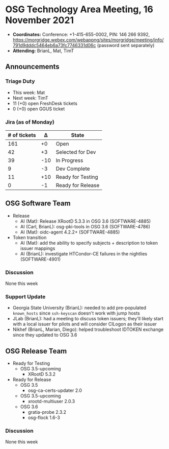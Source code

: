 # OSG Technology Area Meeting, 16 November 2021

-   **Coordinates:** Conference: +1-415-655-0002, PIN: 146 266 9392,
    <https://morgridge.webex.com/webappng/sites/morgridge/meeting/info/791d9dddc5464eb6a73fc7746331d06c> (password sent separately)
-   **Attending:** BrianL, Mat, TimT

## Announcements

### Triage Duty

-   This week: Mat
-   Next week: TimT
-   11 (+0) open FreshDesk tickets
-   0 (+0) open GGUS ticket

### Jira (as of Monday)

| # of tickets | &Delta; | State             |
|--------------|---------|-------------------|
| 161          | +0      | Open              |
| 42           | +3      | Selected for Dev  |
| 39           | -10     | In Progress       |
| 9            | -3      | Dev Complete      |
| 11           | +10     | Ready for Testing |
| 0            | -1      | Ready for Release |

## OSG Software Team

-   Release
    -   AI (Mat): Release XRootD 5.3.3 in OSG 3.6 (SOFTWARE-4885)
    -   AI (Carl, BrianL): osg-pki-tools in OSG 3.6 (SOFTWARE-4786)
    -   AI (Mat): oidc-agent 4.2.2+ (SOFTWARE-4885)
-   Token transition
    -   AI (Mat): add the ability to specify subjects + description to token issuer mappings
    -   AI (BrianL): investigate HTCondor-CE failures in the nightlies (SOFTWARE-4901)

### Discussion

None this week

### Support Update

-   Georgia State University (BrianL): needed to add pre-populated `known_hosts` since `ssh-keyscan` doesn't work with
    jump hosts
-   JLab (BrianL): had a meeting to discuss token issuers; they'll likely start with a local issuer for pilots and will
    consider CILogon as their issuer
-   Nikhef (BrianL, Marian, Diego): helped troubleshoot IDTOKEN exchange since they updated to OSG 3.6

## OSG Release Team

-   Ready for Testing
    -   OSG 3.5-upcoming
        -   XRootD 5.3.2
-   Ready for Release
    -   OSG 3.5
        -   osg-ca-certs-updater 2.0
    -   OSG 3.5-upcoming
        -   xrootd-multiuser 2.0.3
    -   OSG 3.6
        -   gratia-probe 2.3.2
        -   osg-flock 1.6-3

### Discussion

None this week

